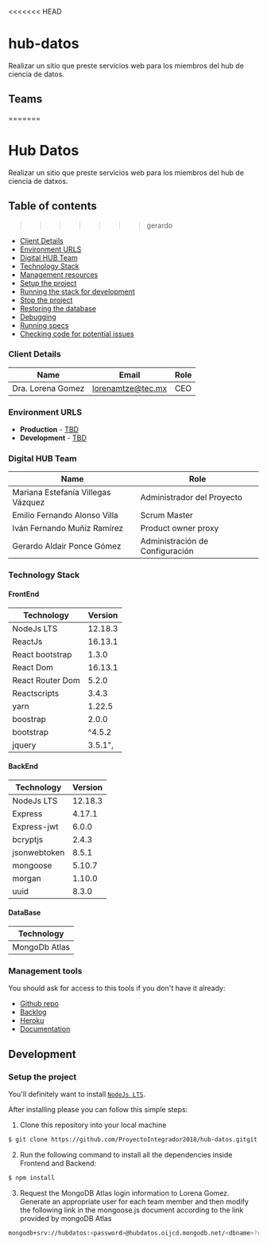 <<<<<<< HEAD

# hub-datos

Realizar un sitio que preste servicios web para los miembros del hub de ciencia de datos.

## Teams

=======

# Hub Datos

Realizar un sitio que preste servicios web para los miembros del hub de ciencia de datxos.

## Table of contents

> > > > > > > gerardo

- [Client Details](#client-details)
- [Environment URLS](#environment-urls)
- [Digital HUB Team](#digital-hub-team)
- [Technology Stack](#technology-stack)
- [Management resources](#management-resources)
- [Setup the project](#setup-the-project)
- [Running the stack for development](#running-the-stack-for-development)
- [Stop the project](#stop-the-project)
- [Restoring the database](#restoring-the-database)
- [Debugging](#debugging)
- [Running specs](#running-specs)
- [Checking code for potential issues](#checking-code-for-potential-issues)

### Client Details

| Name              | Email             | Role |
| ----------------- | ----------------- | ---- |
| Dra. Lorena Gomez | lorenamtze@tec.mx | CEO  |

### Environment URLS

- **Production** - [TBD](TBD)
- **Development** - [TBD](TBD)

### Digital HUB Team

| Name                               | Role                            |
| ---------------------------------- | ------------------------------- |
| Mariana Estefanía Villegas Vázquez | Administrador del Proyecto      |
| Emilio Fernando Alonso Villa       | Scrum Master                    |
| Iván Fernando Muñiz Ramírez        | Product owner proxy             |
| Gerardo Aldair Ponce Gómez         | Administración de Configuración |

### Technology Stack

#### FrontEnd

| Technology       | Version |
| ---------------- | ------- |
| NodeJs LTS       | 12.18.3 |
| ReactJs          | 16.13.1 |
| React bootstrap  | 1.3.0   |
| React Dom        | 16.13.1 |
| React Router Dom | 5.2.0   |
| Reactscripts     | 3.4.3   |
| yarn             | 1.22.5  |
| boostrap         | 2.0.0   |
| bootstrap        | ^4.5.2  |
| jquery           | 3.5.1", |

#### BackEnd

| Technology   | Version |
| ------------ | ------- |
| NodeJs LTS   | 12.18.3 |
| Express      | 4.17.1  |
| Express-jwt  | 6.0.0   |
| bcryptjs     | 2.4.3   |
| jsonwebtoken | 8.5.1   |
| mongoose     | 5.10.7  |
| morgan       | 1.10.0  |
| uuid         | 8.3.0   |

#### DataBase

| Technology    |
| ------------- |
| MongoDb Atlas |

### Management tools

You should ask for access to this tools if you don't have it already:

- [Github repo](https://github.com/ProyectoIntegrador2018/hub-datos.git)
- [Backlog](https://trello.com/b/SV5uVhjY/product-backlog)
- [Heroku](https://crowdfront-staging.herokuapp.com/)
- [Documentation](https://drive.com)

## Development

### Setup the project

You'll definitely want to install [`NodeJs LTS`](https://nodejs.org/es/).

After installing please you can follow this simple steps:

1. Clone this repository into your local machine

```bash
$ git clone https://github.com/ProyectoIntegrador2018/hub-datos.gitgit
```

2. Run the following command to install all the dependencies inside Frontend and Backend:

```bash
$ npm install
```

3. Request the MongoDB Atlas login information to Lorena Gomez. Generate an appropriate user for each team member and then modify the following link in the mongoose.js document according to the link provided by mongoDB Atlas

```bash
mongodb+srv://hubdatos:<password>@hubdatos.oijcd.mongodb.net/<dbname>?retryWrites=true&w=majority
```
